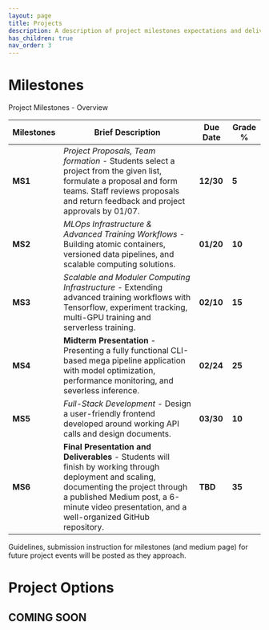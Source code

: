 ```yaml
---
layout: page
title: Projects  
description: A description of project milestones expectations and deliverables.
has_children: true
nav_order: 3
---
```


# Milestones 

Project Milestones - Overview

| **Milestones** | **Brief Description**                                                                                                                                                                                                                     | **Due Date** | **Grade %** |
| -------------- |-------------------------------------------------------------------------------------------------------------------------------------------------------------------------------------------------------------------------------------------| ------------ | ----------- |
| **MS1**        | *Project Proposals, Team formation -*  Students select a project from the given list, formulate a proposal and form teams. Staff reviews proposals and return feedback and project approvals by 01/07.                                                                      | **12/30**    | **5**       |
| **MS2**        | *MLOps Infrastructure & Advanced Training Workflows -* Building atomic containers, versioned data pipelines, and scalable computing solutions.                                                                                            | **01/20**    | **10**      |
| **MS3**        | *Scalable and Moduler Computing Infrastructure -* Extending advanced training workflows with Tensorflow, experiment tracking, multi-GPU training and serverless training.                                                                 | **02/10**    | **15**      |
| **MS4**        | **Midterm Presentation** - Presenting a fully functional CLI-based mega pipeline application with model optimization, performance monitoring, and severless inference.                                                                    | **02/24**    | **25**      |
| **MS5**        | *Full-Stack Development -* Design a user-friendly frontend developed around working API calls and design documents.                                                                                                                       | **03/30**    | **10**      |
| **MS6**        | **Final Presentation and Deliverables** - Students will finish by working through deployment and scaling, documenting the project through a published Medium post, a 6-minute video presentation, and a well-organized GitHub repository. | **TBD**    | **35**      |

Guidelines, submission instruction for milestones (and medium page) for future project events will be posted as they approach.


# Project Options

## COMING SOON
